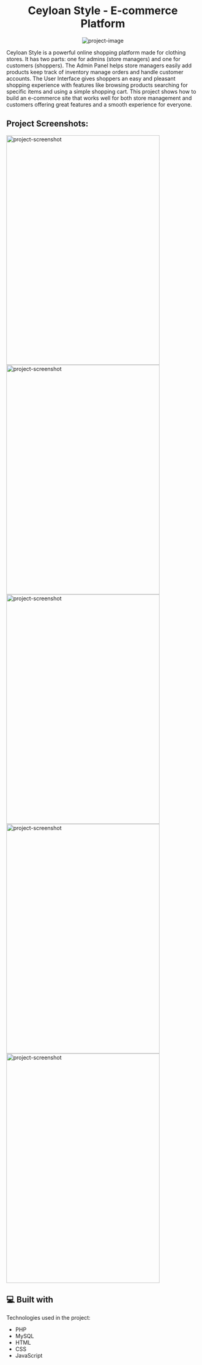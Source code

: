 <h1 align="center" id="title">Ceyloan Style - E-commerce Platform</h1>

<p align="center"><img src="https://socialify.git.ci/gihani571/Ceylon_Style_E_Commerce_Website/image?language=1&amp;name=1&amp;owner=1&amp;pattern=Floating%20Cogs&amp;stargazers=1&amp;theme=Dark" alt="project-image"></p>

<p id="description">Ceyloan Style is a powerful online shopping platform made for clothing stores. It has two parts: one for admins (store managers) and one for customers (shoppers). The Admin Panel helps store managers easily add products keep track of inventory manage orders and handle customer accounts. The User Interface gives shoppers an easy and pleasant shopping experience with features like browsing products searching for specific items and using a simple shopping cart. This project shows how to build an e-commerce site that works well for both store management and customers offering great features and a smooth experience for everyone.</p>

<h2>Project Screenshots:</h2>

<img src="https://i.postimg.cc/X7P1Zt8d/68747470733a2f2f692e706f7374696d672e63632f624e3651764a6b6e2f484f4d452d312e6a7067.jpg" alt="project-screenshot" width="400" height="600/">

<img src="https://i.postimg.cc/mrYm5kGy/68747470733a2f2f692e706f7374696d672e63632f6e63734c76634e422f72656769737465722e6a7067.jpg" alt="project-screenshot" width="400" height="600/">

<img src="https://i.postimg.cc/zBqxZNzZ/68747470733a2f2f692e706f7374696d672e63632f68346d446a336d312f6c6f67696e2e6a7067.jpg" alt="project-screenshot" width="400" height="600/">

<img src="https://i.postimg.cc/D0M6Xbqn/68747470733a2f2f692e706f7374696d672e63632f38634651327353532f484f4d452d372e6a7067.jpg" alt="project-screenshot" width="400" height="600/">

<img src="https://i.postimg.cc/d1WmbTNr/68747470733a2f2f692e706f7374696d672e63632f4276594a6b724b322f50524f46494c452e6a7067.jpg" alt="project-screenshot" width="400" height="600/">

  
  
<h2>💻 Built with</h2>

Technologies used in the project:

*   PHP
*   MySQL
*   HTML
*   CSS
*   JavaScript
